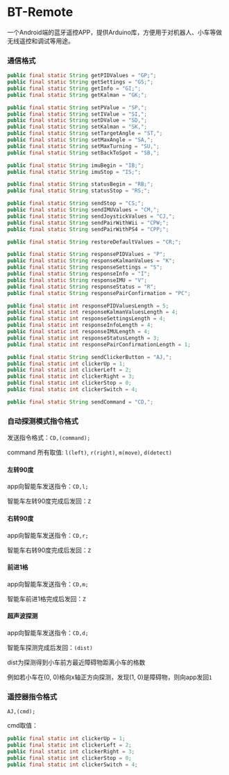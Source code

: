 # BT-Remote
一个Android端的蓝牙遥控APP，提供Arduino库，方便用于对机器人、小车等做无线遥控和调试等用途。



### 通信格式

```java
public final static String getPIDValues = "GP;";
public final static String getSettings = "GS;";
public final static String getInfo = "GI;";
public final static String getKalman = "GK;";

public final static String setPValue = "SP,";
public final static String setIValue = "SI,";
public final static String setDValue = "SD,";
public final static String setKalman = "SK,";
public final static String setTargetAngle = "ST,";
public final static String setMaxAngle = "SA,";
public final static String setMaxTurning = "SU,";
public final static String setBackToSpot = "SB,";

public final static String imuBegin = "IB;";
public final static String imuStop = "IS;";

public final static String statusBegin = "RB;";
public final static String statusStop = "RS;";

public final static String sendStop = "CS;";
public final static String sendIMUValues = "CM,";
public final static String sendJoystickValues = "CJ,";
public final static String sendPairWithWii = "CPW;";
public final static String sendPairWithPS4 = "CPP;";

public final static String restoreDefaultValues = "CR;";

public final static String responsePIDValues = "P";
public final static String responseKalmanValues = "K";
public final static String responseSettings = "S";
public final static String responseInfo = "I";
public final static String responseIMU = "V";
public final static String responseStatus = "R";
public final static String responsePairConfirmation = "PC";

public final static int responsePIDValuesLength = 5;
public final static int responseKalmanValuesLength = 4;
public final static int responseSettingsLength = 4;
public final static int responseInfoLength = 4;
public final static int responseIMULength = 4;
public final static int responseStatusLength = 3;
public final static int responsePairConfirmationLength = 1;

public final static String sendClickerButton = "AJ,";
public final static int clickerUp = 1;
public final static int clickerLeft = 2;
public final static int clickerRight = 3;
public final static int clickerStop = 0;
public final static int clickerSwitch = 4;

public final static String sendCommand = "CD,";

```

### 自动探测模式指令格式

发送指令格式：`CD,(command);`

command 所有取值: `l(left)`, `r(right)`, `m(move)`, `d(detect)`

#### 左转90度

app向智能车发送指令：`CD,l;`

智能车左转90度完成后发回：`Z`

#### 右转90度

app向智能车发送指令：`CD,r;`

智能车右转90度完成后发回：`Z`

#### 前进1格

app向智能车发送指令：`CD,m;`

智能车前进1格完成后发回：`Z`

#### 超声波探测

app向智能车发送指令：`CD,d;`

智能车探测完成后发回：`(dist)`

dist为探测得到小车前方最近障碍物距离小车的格数

例如若小车在(0, 0)格向x轴正方向探测，发现(1, 0)是障碍物，则向app发回`1`

### 遥控器指令格式

`AJ,(cmd);`

cmd取值：

```java
public final static int clickerUp = 1;
public final static int clickerLeft = 2;
public final static int clickerRight = 3;
public final static int clickerStop = 0;
public final static int clickerSwitch = 4;
```

